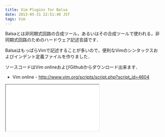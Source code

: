 ```yaml
---
title: Vim Plugins for Balsa
date: 2013-05-31 22:51:40 JST
tags: Vim
---
```


Balsaとは非同期式回路の合成ツール，あるいはその合成ツールで使われる，非同期式回路のためのハードウェア記述言語です．

BalsaはもっぱらVimで記述することが多いので，便利なVimのシンタックスおよびインデント定義ファイルを作りました．

ソースコードはVim onlineおよびGithubからダウンロード出来ます．

- Vim online \- [http://www\.vim\.org/scripts/script\.php?script\_id=4604](http://www.vim.org/scripts/script.php?script_id=4604)

<iframe src="/github/#ueokande/balsa-vim" title="ueokande/balsa-vim"
        class='external-service-frame' scrolling="no"
></iframe>

